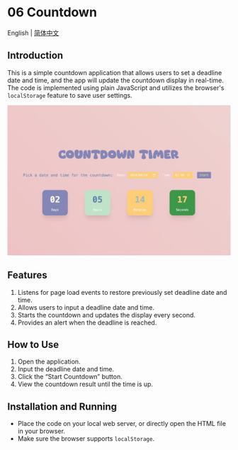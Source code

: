 # 06 Countdown

English | [简体中文](README_zh.md)

## Introduction

This is a simple countdown application that allows users to set a deadline date and time, and the app will update the countdown display in real-time. The code is implemented using plain JavaScript and utilizes the browser's `localStorage` feature to save user settings.

![06-countdown](../img-storage/06-countdownapp.jpg)

## Features

1. Listens for page load events to restore previously set deadline date and time.
2. Allows users to input a deadline date and time.
3. Starts the countdown and updates the display every second.
4. Provides an alert when the deadline is reached.

## How to Use

1. Open the application.
2. Input the deadline date and time.
3. Click the “Start Countdown” button.
4. View the countdown result until the time is up.

## Installation and Running

- Place the code on your local web server, or directly open the HTML file in your browser.
- Make sure the browser supports `localStorage`.
